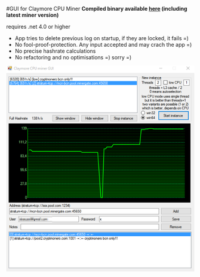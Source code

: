 #GUI for Claymore CPU Miner
**Compiled binary available [here](https://github.com/stasuss/Claymore-CPU-Miner-GUI/releases) (including latest miner version)**

requires .net 4.0 or higher

* App tries to delete previous log on startup, if they are locked, it fails =)
* No fool-proof-protection. Any input accepted and may crach the app =)
* No precise hashrate calculations
* No refactoring and no optimisations =) sorry =)

![screenshot](/screenshot.png)
